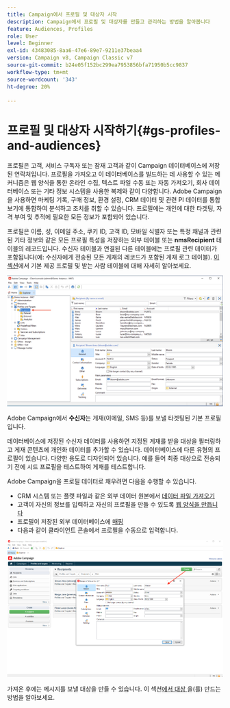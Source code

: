 ```yaml
---
title: Campaign에서 프로필 및 대상자 시작
description: Campaign에서 프로필 및 대상자를 만들고 관리하는 방법을 알아봅니다
feature: Audiences, Profiles
role: User
level: Beginner
exl-id: 43483085-8aa6-47e6-89e7-9211e37beaa4
version: Campaign v8, Campaign Classic v7
source-git-commit: b24e05f152bc299ea7953856bfa71950b5cc9837
workflow-type: tm+mt
source-wordcount: '343'
ht-degree: 20%

---
```


# 프로필 및 대상자 시작하기{#gs-profiles-and-audiences}

프로필은 고객, 서비스 구독자 또는 잠재 고객과 같이 Campaign 데이터베이스에 저장된 연락처입니다. 프로필을 가져오고 이 데이터베이스를 빌드하는 데 사용할 수 있는 메커니즘은 웹 양식을 통한 온라인 수집, 텍스트 파일 수동 또는 자동 가져오기, 회사 데이터베이스 또는 기타 정보 시스템을 사용한 복제와 같이 다양합니다. Adobe Campaign을 사용하면 마케팅 기록, 구매 정보, 환경 설정, CRM 데이터 및 관련 PI 데이터를 통합 보기에 통합하여 분석하고 조치를 취할 수 있습니다. 프로필에는 개인에 대한 타겟팅, 자격 부여 및 추적에 필요한 모든 정보가 포함되어 있습니다.

프로필은 이름, 성, 이메일 주소, 쿠키 ID, 고객 ID, 모바일 식별자 또는 특정 채널과 관련된 기타 정보와 같은 모든 프로필 특성을 저장하는 외부 테이블 또는 **nmsRecipient** 테이블의 레코드입니다. 수신자 테이블과 연결된 다른 테이블에는 프로필 관련 데이터가 포함됩니다(예: 수신자에게 전송된 모든 게재의 레코드가 포함된 게재 로그 테이블). [이 섹션](../dev/datamodel.md#ootb-profiles)에서 기본 제공 프로필 및 받는 사람 테이블에 대해 자세히 알아보세요.

![](assets/recipients-in-explorer.png)

Adobe Campaign에서 **수신자**&#x200B;는 게재(이메일, SMS 등)를 보낼 타겟팅된 기본 프로필입니다.

데이터베이스에 저장된 수신자 데이터를 사용하면 지정된 게재를 받을 대상을 필터링하고 게재 콘텐츠에 개인화 데이터를 추가할 수 있습니다. 데이터베이스에 다른 유형의 프로필이 있습니다. 다양한 용도로 디자인되어 있습니다. 예를 들어 최종 대상으로 전송되기 전에 시드 프로필을 테스트하여 게재를 테스트합니다.

Adobe Campaign을 프로필 데이터로 채우려면 다음을 수행할 수 있습니다.

* CRM 시스템 또는 플랫 파일과 같은 외부 데이터 원본에서 [데이터 파일 가져오기](../start/import.md)
* 고객이 자신의 정보를 입력하고 자신의 프로필을 만들 수 있도록 [웹 양식을 만듭니다](../dev/webapps.md)
* 프로필이 저장된 외부 데이터베이스에 [매핑](../connect/fda.md)
* 다음과 같이 클라이언트 콘솔에서 프로필을 수동으로 입력합니다.

![](assets/create-profile.png)

<!--You can also select your message audience in an external file: recipients are stored not in the database, but in files. These are known as "external" deliveries. These contacts can be imported or not in Adobe Campaign. [Learn more](external-profiles.md).-->

가져온 후에는 메시지를 보낼 대상을 만들 수 있습니다. 이 섹션[에서 대상 ](create-audiences.md)을(를) 만드는 방법을 알아보세요.